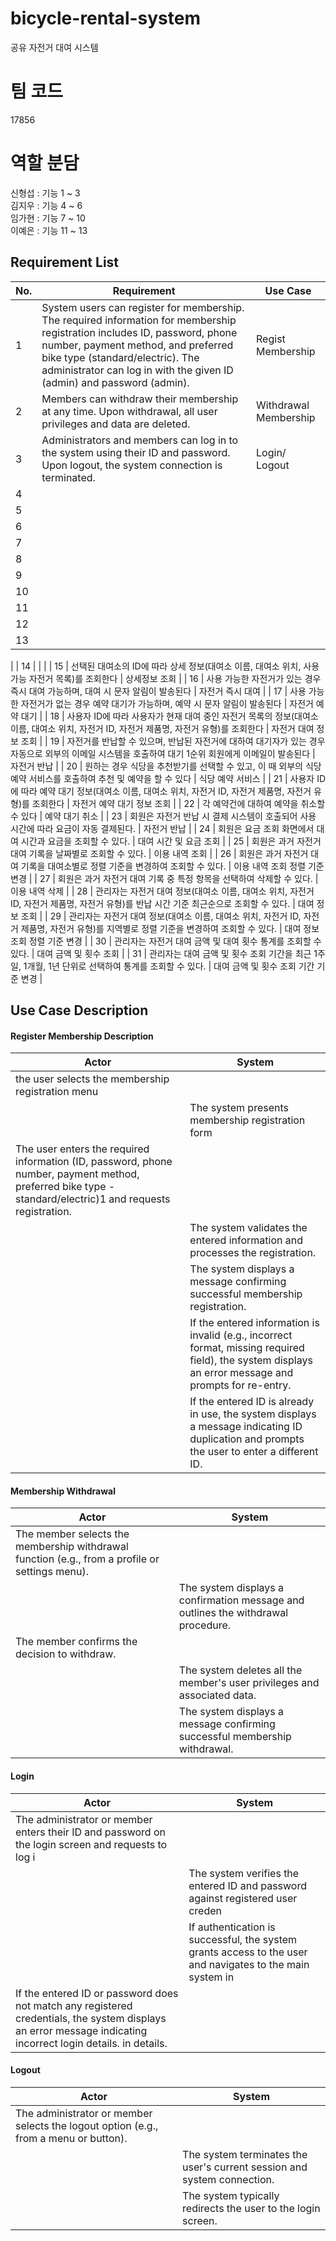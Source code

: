 # bicycle-rental-system

공유 자전거 대여 시스템

# 팀 코드

17856

# 역할 분담

신형섭 : 기능 1 ~ 3<br>
김지우 : 기능 4 ~ 6<br>
임가현 : 기능 7 ~ 10<br>
이예은 : 기능 11 ~ 13

## Requirement List

| No. | Requirement                                                                                                                                                                                                                                                                   | Use Case              |
| --- | ----------------------------------------------------------------------------------------------------------------------------------------------------------------------------------------------------------------------------------------------------------------------------- | --------------------- |
| 1   | System users can register for membership. The required information for membership registration includes ID, password, phone number, payment method, and preferred bike type (standard/electric). The administrator can log in with the given ID (admin) and password (admin). | Regist Membership     |
| 2   | Members can withdraw their membership at any time. Upon withdrawal, all user privileges and data are deleted.                                                                                                                                                                 | Withdrawal Membership |
| 3   | Administrators and members can log in to the system using their ID and password. Upon logout, the system connection is terminated.                                                                                                                                            | Login/ Logout         |
| 4   |                                                                                                                                                                                                                                                                               |                       |
| 5   |                                                                                                                                                                                                                                                                               |                       |
| 6   |                                                                                                                                                                                                                                                                               |                       |
| 7   |                                                                                                                                                                                                                                                                               |                       |
| 8   |                                                                                                                                                                                                                                                                               |                       |
| 9   |                                                                                                                                                                                                                                                                               |                       |
| 10  |                                                                                                                                                                                                                                                                               |                       |
| 11  |                                                                                                                                                                                                                                                                               |                       |
| 12  |                                                                                                                                                                                                                                                                               |                       |
| 13  |                                                                                                                                                                                                                                                                               |                       |

|
| 14 | | |
| 15 | 선택된 대여소의 ID에 따라 상세 정보(대여소 이름, 대여소 위치, 사용 가능 자전거 목록)를 조회한다 | 상세정보 조회 |
| 16 | 사용 가능한 자전거가 있는 경우 즉시 대여 가능하며, 대여 시 문자 알림이 발송된다 | 자전거 즉시 대여 |
| 17 | 사용 가능한 자전거가 없는 경우 예약 대기가 가능하며, 예약 시 문자 알림이 발송된다 | 자전거 예약 대기 |
| 18 | 사용자 ID에 따라 사용자가 현재 대여 중인 자전거 목록의 정보(대여소 이름, 대여소 위치, 자전거 ID, 자전거 제품명, 자전거 유형)를 조회한다 | 자전거 대여 정보 조회 |
| 19 | 자전거를 반납할 수 있으며, 반납된 자전거에 대하여 대기자가 있는 경우 자동으로 외부의 이메일 시스템을 호출하여 대기 1순위 회원에게 이메일이 발송된다 | 자전거 반납 |
| 20 | 원하는 경우 식당을 추천받기를 선택할 수 있고, 이 때 외부의 식당 예약 서비스를 호출하여 추천 및 예약을 할 수 있다 | 식당 예약 서비스 |
| 21 | 사용자 ID에 따라 예약 대기 정보(대여소 이름, 대여소 위치, 자전거 ID, 자전거 제품명, 자전거 유형)를 조회한다 | 자전거 예약 대기 정보 조회 |
| 22 | 각 예약건에 대하여 예약을 취소할 수 있다 | 예약 대기 취소 |
| 23 | 회원은 자전거 반납 시 결제 시스템이 호출되어 사용 시간에 따라 요금이 자동 결제된다. | 자전거 반납 |
| 24 | 회원은 요금 조회 화면에서 대여 시간과 요금을 조회할 수 있다. | 대여 시간 및 요금 조회 |
| 25 | 회원은 과거 자전거 대여 기록을 날짜별로 조회할 수 있다. | 이용 내역 조회 |
| 26 | 회원은 과거 자전거 대여 기록을 대여소별로 정렬 기준을 변경하여 조회할 수 있다. | 이용 내역 조회 정렬 기준 변경 |
| 27 | 회원은 과거 자전거 대여 기록 중 특정 항목을 선택하여 삭제할 수 있다. | 이용 내역 삭제 |
| 28 | 관리자는 자전거 대여 정보(대여소 이름, 대여소 위치, 자전거 ID, 자전거 제품명, 자전거 유형)를 반납 시간 기준 최근순으로 조회할 수 있다. | 대여 정보 조회 |
| 29 | 관리자는 자전거 대여 정보(대여소 이름, 대여소 위치, 자전거 ID, 자전거 제품명, 자전거 유형)를 지역별로 정렬 기준을 변경하여 조회할 수 있다. | 대여 정보 조회 정렬 기준 변경 |
| 30 | 관리자는 자전거 대여 금액 및 대여 횟수 통계를 조회할 수 있다. | 대여 금액 및 횟수 조회 |
| 31 | 관리자는 대여 금액 및 횟수 조회 기간을 최근 1주일, 1개월, 1년 단위로 선택하여 통계를 조회할 수 있다. | 대여 금액 및 횟수 조회 기간 기준 변경 |

## Use Case Description

#### Register Membership Description

| Actor                                                                                                                                                      | System                                                                                                                                                 |
| ---------------------------------------------------------------------------------------------------------------------------------------------------------- | ------------------------------------------------------------------------------------------------------------------------------------------------------ |
| the user selects the membership registration menu                                                                                                          |                                                                                                                                                        |
|                                                                                                                                                            | The system presents membership registration form                                                                                                       |
| The user enters the required information (ID, password, phone number, payment method, preferred bike type - standard/electric)1 and requests registration. |                                                                                                                                                        |
|                                                                                                                                                            | The system validates the entered information and processes the registration.                                                                           |
|                                                                                                                                                            | The system displays a message confirming successful membership registration.                                                                           |
|                                                                                                                                                            | If the entered information is invalid (e.g., incorrect format, missing required field), the system displays an error message and prompts for re-entry. |
|                                                                                                                                                            | If the entered ID is already in use, the system displays a message indicating ID duplication and prompts the user to enter a different ID.             |

#### Membership Withdrawal

| Actor                                                                                          | System                                                                            |
| ---------------------------------------------------------------------------------------------- | --------------------------------------------------------------------------------- |
| The member selects the membership withdrawal function (e.g., from a profile or settings menu). |                                                                                   |
|                                                                                                | The system displays a confirmation message and outlines the withdrawal procedure. |
| The member confirms the decision to withdraw.                                                  |                                                                                   |
|                                                                                                | The system deletes all the member's user privileges and associated data.          |
|                                                                                                | The system displays a message confirming successful membership withdrawal.        |

#### Login

| Actor                                                                                                                                                         | System                                                                                                    |
| ------------------------------------------------------------------------------------------------------------------------------------------------------------- | --------------------------------------------------------------------------------------------------------- |
| The administrator or member enters their ID and password on the login screen and requests to log i                                                            |                                                                                                           |
|                                                                                                                                                               | The system verifies the entered ID and password against registered user creden                            |
|                                                                                                                                                               | If authentication is successful, the system grants access to the user and navigates to the main system in |
| If the entered ID or password does not match any registered credentials, the system displays an error message indicating incorrect login details. in details. |                                                                                                           |

#### Logout

| Actor                                                                                | System                                                                  |
| ------------------------------------------------------------------------------------ | ----------------------------------------------------------------------- |
| The administrator or member selects the logout option (e.g., from a menu or button). |                                                                         |
|                                                                                      | The system terminates the user's current session and system connection. |
|                                                                                      | The system typically redirects the user to the login screen.            |

